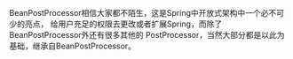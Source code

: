 BeanPostProcessor相信大家都不陌生，这是Spring中开放式架构中一个必不可少的亮点，
给用户充足的权限去更改或者扩展Spring，而除了BeanPostProcessor外还有很多其他的
PostProcessor，当然大部分都是以此为基础，继承自BeanPostProcessor。